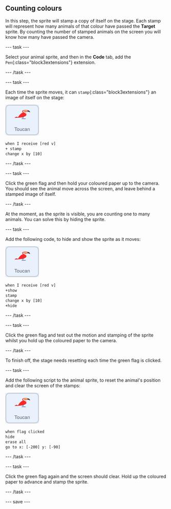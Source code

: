 ## Counting colours

In this step, the sprite will stamp a copy of itself on the stage. Each stamp will represent how many animals of that colour have passed the **Target** sprite. By counting the number of stamped animals on the screen you will know how many have passed the camera.

--- task ---

Select your animal sprite, and then in the **Code** tab, add the `Pen`{:class="block3extensions"} extension.

--- /task ---

--- task ---

Each time the sprite moves, it can `stamp`{:class="block3extensions"} an image of itself on the stage:

![image of the toucan sprite](images/animal-sprite.png)

```blocks3
when I receive [red v]
+ stamp
change x by [10]
```
--- /task ---

--- task ---

Click the green flag and then hold your coloured paper up to the camera. You should see the animal move across the screen, and leave behind a stamped image of itself.

--- /task ---

At the moment, as the sprite is visible, you are counting one to many animals. You can solve this by hiding the sprite.

--- task ---

Add the following code, to hide and show the sprite as it moves:

![image of the toucan sprite](images/animal-sprite.png)

```blocks3
when I receive [red v]
+show
stamp
change x by [10]
+hide
```

--- /task ---

--- task ---

Click the green flag and test out the motion and stamping of the sprite whilst you hold up the coloured paper to the camera.

--- /task ---

To finish off, the stage needs resetting each time the green flag is clicked.


--- task ---

Add the following script to the animal sprite, to reset the animal's position and clear the screen of the stamps:

![image of the toucan sprite](images/animal-sprite.png)

```blocks3
when flag clicked
hide
erase all
go to x: [-200] y: [-90]
```

--- /task ---

--- task ---

Click the green flag again and the screen should clear. Hold up the coloured paper to advance and stamp the sprite.

--- /task ---

--- save ---
